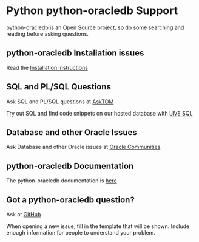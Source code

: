 # Python python-oracledb Support

python-oracledb is an Open Source project, so do some searching and reading
before asking questions.

## python-oracledb Installation issues

Read the [Installation instructions](http://python-oracledb.readthedocs.io/en/latest/installation.html)

## SQL and PL/SQL Questions

Ask SQL and PL/SQL questions at [AskTOM](https://asktom.oracle.com/)

Try out SQL and find code snippets on our hosted database
with [LIVE SQL](https://livesql.oracle.com/)

## Database and other Oracle Issues

Ask Database and other Oracle issues at [Oracle
Communities](https://community.oracle.com/hub/).

## python-oracledb Documentation

The python-oracledb documentation
is [here](http://python-oracledb.readthedocs.io/en/latest/)

## Got a python-oracledb question?

Ask at [GitHub](https://github.com/oracle/python-python-oracledb/issues)

When opening a new issue, fill in the template that will be shown.
Include enough information for people to understand your problem.
